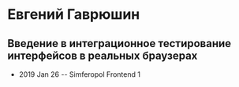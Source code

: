 # Евгений Гаврюшин

## Введение в интеграционное тестирование интерфейсов в реальных браузерах
- 2019 Jan 26 -- Simferopol Frontend 1    
